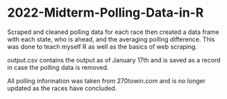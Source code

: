 # 2022-Midterm-Polling-Data-in-R
Scraped and cleaned polling data for each race then created a data frame with each state, who is ahead, and the averaging polling difference. This was done to teach myself R as well as the basics of web scraping.

output.csv contains the output as of January 17th and is saved as a record in case the polling data is removed.

All polling information was taken from 270towin.com and is no longer updated as the races have concluded.
